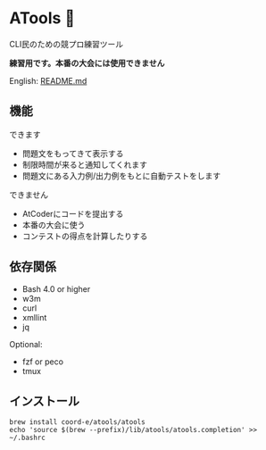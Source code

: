 # ATools :scroll:

CLI民のための競プロ練習ツール

**練習用です。本番の大会には使用できません**

English: [README.md](README.md)

## 機能

できます
- 問題文をもってきて表示する
- 制限時間が来ると通知してくれます
- 問題文にある入力例/出力例をもとに自動テストをします

できません
- AtCoderにコードを提出する
- 本番の大会に使う
- コンテストの得点を計算したりする

## 依存関係

- Bash 4.0 or higher
- w3m
- curl
- xmllint
- jq

Optional:
- fzf or peco
- tmux

## インストール

```shell
brew install coord-e/atools/atools
echo 'source $(brew --prefix)/lib/atools/atools.completion' >> ~/.bashrc
```

